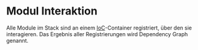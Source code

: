 # Modul Interaktion

Alle Module im Stack sind an einem
[IoC](../../../anhang/GLOSSARY.md#ioc)-Container registriert, über den sie
interagieren. Das Ergebnis aller Registrierungen wird Dependency Graph genannt.
